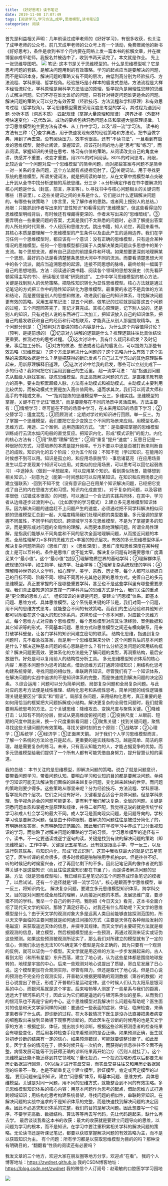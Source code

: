 ```yaml
---
title: 《好好思考》读书笔记
date: 2019-11-08 17:07:49
tags: [阅读学习,学习方法,成甲,思维模型,读书笔记]
categories: 阅读
---
```

首先是利益相关声明：几年前读过成甲老师的《好好学习》，有很多收获，也关注了成甲老师的公众号。前几天成甲老师的公众号上有一个活动，免费赠阅他的新书《好好思考》，条件是收到书半个月内要在网络上发一篇本书的拆解文章，并在微博里@成甲老师。我报名并被选中了，收到书两天读完了。本文就是作业。
先上一张思维导图吧。
![](https://zymblog-1258069789.cos.ap-chengdu.myqcloud.com/blog0168-hhsk/%E3%80%8A%E5%A5%BD%E5%A5%BD%E6%80%9D%E8%80%83%E3%80%8B%E6%80%9D%E7%BB%B4%E5%AF%BC%E5%9B%BE.jpg)
笔记:
这本书是关于思维模型的。什么是思维模型呢？它是思考问题的套路，是解决问题用到的有效策略。学习的起点应当是要解决的问题，而不是知识本身。解决问题的策略又有不同的层次，由低到高分别为经验技巧、方法流程、学科原理、哲学视角。经验技巧是小样本的启发式总结，方法流程是大样本经验流程化，学科原理是用科学方法验证的原理，哲学视角是用理性思辨的思维方式解决问题。它们不存在谁比谁好的问题，只有针对特定问题谁更适合的问题。解决问题的策略又可以分为有效答案（经验技巧、方法流程和学科原理）和有效思考过程（哲学视角）。学习思维模型需要采用深度思考型的学习，其过程为遇到问题-分析本质（洞悉本质）-匹配规律（掌握大量原理和规律）-跨界迁移（外部环境快速变化）-迭代改进。成功的要点包括洞悉问题本质和掌握大量原理规律。
1.学习思维模型的主要方法有读书、从工作中学习，以及“超一流”学习法。
读书的方法有三种：①查字典法，用于快速发现有效的经验策略和方法论。把书当做字典，用到了再去查。没有阅读压力，效率也很高。还有“不读书法”，一旦看到有启发的思维模型，就停止阅读。掌握知识，应该花时间的地方是“思考”和“练习”，而非阅读。掌握知识的关键在思考、练习有价值的策略。从阅读改变自己的角度来讲，快感并不重要，改变才重要。用20%的时间阅读，80%的时间思考。局限，比较适合“一个问题对应一个思维模型”的简单问题，而对那些答案与问题不是简单一对一关系的复杂问题，这个方法就有点捉襟见肘了。②关键词法，用于寻找更系统的思维模型。所谓关键词法，就是把阅读的单位，从在文章中找模型单点突破上升到从全书中找分析逻辑的系统思维。分三步：a.分析确定作者在书中要解决的核心问题是什么（封底，前言，序言等）。b.寻找书中与核心问题相关的关键词有哪些（目录里）。c.这些关键词之间的关系是什么，它们是以什么逻辑解决问题的，有哪些有效策略？（序言里，先了解作者的思路。或者网上搜别人的总结。）局限：只能抓到作者写出来的“显性知识”和看得见的“思维模型”，但这些看得见的思维模型明线背后，有时候还有埋藏得更深的、作者未写出来的“思维暗线”。③要弄明白一些重要问题的答案，尤其是我们不太熟悉的问题时，必须了解提出答案的人所处的时代背景、个人经历和思维方式。跳出书籍，知人论世，再回来看书。其核心本质是要理解一个思维模型的产生条件以及由此产生的适用边界。我们在学习任何一个思维模型时，都应该有一个意识：没有正确的思维模型，只有适合某种情况的思维模型。任何一个思维模型都归属于人类解决某类问题众多思想中的某个支流。每个思想支流，都有自己适应的前提条件和环境。如果想要更深刻地理解某一个思想，最好的办法是看清楚整条思想大河中不同的流派。而要看清楚思想大河中的各个流派，就应当追溯思想的起源，连接不同思想的脉络，最终绘制一幅属于自己的思想地图。方法：阅读通识类书籍、阅读各个领域的思想发展史（优先看萨顿奖得主写的书）、研读相关领域“研究综述”。
工作中学习思维模型的核心方法，关键是找到别人的优势策略，把隐性知识转化为显性思维模型。核心方法就是通过记笔记的方式把工作中的隐性知识转化为思维模型。最重要的永远不是具体的方法和结论，而是要借鉴别人的思想和做法，改进我们自己的知识体系，寻找解决问题更有效的策略。采用五星笔记法：提五个问题，做笔记的过程就是回答这五个问题的过程，五个问题回答完了，笔记才算完成。其核心原理是，记下别人说的，还是别人的知识，只有对别人说的东西进行二次加工，把知识放入自己的知识体系，把自己的启发收获和自己的经历和行动相联系，才能真正从别人那里提取精华。
五个问题分别是：
①预判对方要讲的核心内容是什么，为什么这个内容值得讨论？（预判，是提前想的）
②记录对方讲解的逻辑是什么？推理逻辑往往比具体结论更重要。推测对方的思考过程。
③这次讨论中，我有什么疑问和启发？及时记录，事后加工分析。
④对方的做法、想法或者给我的启发点，可以提炼为那些有效策略（思维模型）？这个方法是解决什么问题的？这个策略为什么有效？这个策略的来源和依据是什么？尽量把获得的新启发点与自己过去学习过的其他原理联系起来，用新原理解释旧道理。
⑤这次讨论中给我的启发，哪些可以立刻变成下一步的行动？我如何把它们运用到自己的生活里。
超一流学习法：
“超”指遇到问题先从超级人脉找答案，提炼思维模型。真正高效解决问题的方式，是直接求教有能力的高手。要主动积累超级人脉，方法有主动模式和被动模式。主动模式主要利用比较优势，而被动模式主要是加入高价值网络。退而求其次，我们可以阅读大师和高手的书籍或文章。
“一”指对提炼的思维模型举一反三，多维实践。思维模型的掌握，关键不在于记住“概念”，而是要能够在不同的场景中灵活应用。方法主要有：①情境学习：尽可能在不同的场景中学习，在未来用知识的场景下学习；②交替学习：适度混乱；③回顾测试：定期对学过的知识进行回顾。举一反三。为了掌握一个思维模型，我们要把它至少变换三个不同的场景来应用。用模型名称、思维方式、用途、三个案例、适用范围的方式。
“流”：是指要把掌握的思维模型训练成行云流水如闪电般的直觉反应。把知识内化，形成“模式识别”的能力。内化的核心方法有：①用“熟悉”理解“陌生”；②用“重复”提升“速度”；反思日记是一种很好的方式，习惯培养的本质是提升频率。千万不要以中途是否被打断来判断自己的成败。知识内化的五个阶段：分为五个阶段：不知不觉（学过知识，在能用的时候想不到可以用。知识是孤立的，和应用场景脱节）-事后诸葛亮（在应用场景发生以后才发现某个知识可以应用。对类似的应用场景，可以思考可以回忆起弱练习）-中途掉头（做到一半想起来，可以应用某个知识。看到类似场景，能够想到相关知识。）-刻意为之（能第一时间想起可以应用某知识。在知识和应用场景之间建立强联系）-回到不知不觉（没有意识自己在用某个知识解决问题，已经把它变成了自己的内在思维方式和习惯。知识内化成直觉）。
对于复杂的问题，以及容错率很低（试错成本很高）的问题，可以通过一个合法的实践共同体，在其中，学习者从边缘逐步过渡到中心。（比如医学的学习模式）
2.建立多元思维模型知识体系。因为解决问题的速度赶不上问题产生的速度，必须通过把不同学科解决相似问题的思维模型汇总到一起，大幅度精简我们处理问题的类型数量。多元强调的是掌握不同属性，不同学科的知识。跨领域学习多元思维模型，不是为了掌握更多的知识，而是要形成对问题的全局性的理解，从而更本质地理解问题。所谓全局性理解，是指我们能够从不同角度和不同的层次全面地理解问题，从而接近问题的本质。全局性理解力=多样的思维方式×丰富的知识层次。有效的多元思维模型体系=解决复杂问题所需的（思维广度）×（思维深度）。思维广度和思维深度在某种程度上是可以互补的。条件是思维广度不能太窄。解决复杂问题有时需要思维广度满足某个“最小值”。这个“最小值”包括①理解物质世界的基础学科；②理解群体系统规律的科学，如生物学、经济学、社会学等；③理解复杂系统规律的学科；④理解精神世界的人文学科，如心理学、美学、宗教、历史等。每个人都可以根据自己的目标不同、阶段不同、领域不同再补充其他必要的思维方式，完善自己的多元思维模型。真正要掌握的不是哪些重要学科，甚至也不是这些学科里有哪些重要原理。我们真正要知道的是支撑一门学科背后的思维方式是什么，我们关注的重点是“更全面的思维方式”。
组织知识的关键是问题，要建立“问思模”体系。即基本问题、思维方式、具体思维模型。这个系统最关键的环节是，我们对同一个问题，用不同的思维方式思考，就能整合不同的有效策略。而我们的生活经验和其他知识都可以附着在这个强大的知识体系内。这样形成一个基本问题，对应数个思维方式，每个思维方式对应数个思维模型，每个思维模型对应其生活经验、案例数据和其它知识等的形式。不同基本问题、思维方式和思维模型之间还有横向联系，用来打破学科壁垒，让各门学科的知识间建立密切的联系。
结构化思维，指遇到复杂问题时，先不着急找答案，而是用一个思维框架来分析：这个问题背后的基本问题是什么？解决这种基本问题的核心思路是什么？有什么分析这类问题的常用结构框架？解决问题更高效、更体系化的方法是先了解问题的类型，再洞察结构，最后安放细节。好处是可以复用前人的结构性分析工具。
多元思维模型知识体系的核心内容：用基本问题作为思考的起点，借助思维方式打通跨领域知识；用结构化思考构建系统骨架，寻找问题的相似性，串联跨界知识。尽管我们有了一个知识体系，在解决问题的实战中追求的不是知识体系的完整，而是快速找到解决问题的决定因素。
3.综合运用：问题可以分为简单问题、局部复杂问题和全局复杂问题。与此对应的思考方法便是线性推理、结构化思考和系统性思考。简单问题的线性逻辑推理关键是要区分“事实”和“假设”。局部复杂问题，采用结构化思考，真正重要的是如何用恰当的框架把大问题拆解成小结构。解决更复杂的全局性问题时，我们就需要用系统思考的方法。三个关键思维：降维攻击、变换尺度与聚焦关键。①降维打击：认知有不同的分层，尝试从更高维度俯视问题；②变换尺度：从眼前、短期的尺度中跳出来，换一个尺度重新看问题；③聚焦关键：找到关键问题，聚焦寻找这些关键问题的有效策略。寻找关键时刻的五个原则：①战略学；②心理学；③系统学；④经济学；⑤正面黑天鹅。
对于我们个人学习思维模型而言，了解一个系统的方法论也只是起点，更重要的是实践和练习。越是简单、简洁的原理，越是需要复杂的练习。未来，只有高认知能力的人，才能占据竞争的优势。而多元思维模型给我们提供了一个所有人都有可能凭借自身努力，提升智慧认知的渠道。

我的总结：
本书关注的是思维模型，即解决问题的策略。说白了就是问题意识，要带着问题学习，带着问题认知。要明白学习和认知的目的都是要解决问题。单纯学习知识可能无法解决我们面临的越来越复杂问题，变化越来越快的世界。而问题的策略则要少得多。这些策略从哪里来呢？分为经验技巧、方法流程、学科原理、哲学视角四个层次。它们之间没有好坏，关键看是否适合于具体问题。但是学科原理、哲学视角适合的问题可能更多，更有利于我们解决复杂，全局的问题。关键是洞悉问题本质和掌握大量原理和规律，并将二者匹配。我觉得这说的就是传统学校学习和成人社会学习的最大不同。成人学习是面向现实问题，是问题导向的。学校学习也是要解决问题，但是由于种种限制，要解决的问题往往是被过分简化了的，有明确标准答案，也有明确知识范围的。因此我们在学校学习中养成了过分重视知识的学习，而忽略了对解决问题的策略的学习的习惯。
学习思维模型的途径有三个。读书，不一定要通读或逐字逐句的读，关键是找到有效的解决问题的策略（即思维模型）。工作中学，关键是记五星笔记。还有就是跟高手学、举一反三，以及进行刻意联系，将知识内化，形成“模式识别”。这其中我收获最大的就是记五星笔记了。医生听课的机会很多，很多时候都是啪啪啪用手机拍ppt，但是往往不好。听的时候记的时候蛮兴奋，过了再回忆剩下的不多。因此记笔记真的像作者说的那样关键不是这些知识（而且往往这些知识都在书里了），而是讲者解决问题的思路，方法（就是思维模型啦）。我已经将五星笔记的五个问题存成印象笔记的模板了，以后试试。还有一个途径就是“超一流学习法”，核心是跟高手学思维模型，举一反三，将知识内化。
解决复杂问题，要建立多元思维模型知识体系，跨学科交叉，目的是对问题形成全局性的理解，从而接近问题的本质。发展思维广度，要涉猎不同的学科。我举一个自己的例子吧。我刚把《今日天文》看完，这本书全面介绍了现代天文学的知识。那除了满足好奇心，对我还有什么帮助呢？天文学的思维模型是什么？由于天文学的观测对象大多是远离人类目前能够直接探测范围的，所以天文学面临的主要问题就是如何通过间接的方式（主要是天体在各种频段发射的电磁波）来获取遥远天体的信息，并探寻其规律。而天文学的主要研究方法就是根据观测的信息，建立模型，然后根据模型提出一些预测，再通过观测来证实或证伪这些预测。如果这些预测被观测所证实了，那么我们对所建立的模型就有了一定的信心，但我们永远也无法100%确定某个模型是完全正确的，因为只要有一个观测的反例，就可以证伪一个模型。天文学就是用这样的方法一步步发展起来的。古人看到太阳（和所有星星）东升西落，建立了地心说，认为这些星体都是围绕地球旋转的，地球是宇宙的中心。后来一些观测对地心说提出了质疑，哥白尼发展了日心说。这个模型更加符合观测实际，尽管有阻力，但还是取代了地心说。但是日心说的预测也不完全符合观测实际，开普勒又根据更精确的观测数据（第谷的数据）对日心说提出了修正，形成了开普勒行星运动定律。这个时候人们认为太阳系是银河系的中心，而银河系就是这个宇宙。后来哈勃等人测定了一些星系与我们的距离，远远大于银河系的尺寸，因此认为它们都是遥远的与银河系类似的星系，从而我们的银河系也不再是宇宙的中心。这个思维模型对我解决什么问题有帮助呢？医生面对的也是和天文学家同样的问题：要通过一些表面的症状、体征、临床检查，来确定患者得了什么病。即诊断的过程。在大多数情况下医生是没办法直接把患者病变的细胞取出来放到显微镜下观察再诊断的。因此医生在诊断的时候用的也是天文学家的方法：根据症状、体征，提出初步的诊断，根据这些诊断预测患者的检查结果会有哪些变化，然后用各种检查手段来看预测的是否正确，如果预测正确，医生就对初步诊断的结果有一定的信心，如果预测错误，可能就要调整诊断了。如此反复。医学复杂的情况在于，很多时候只有一次机会，而获得的信息往往不全面不完整，病情发展可能等不到获得正确的诊断结果再开始治疗（否则人就挂了）。这个思维模型还能不能迁移到其它领域呢？量化投资，一个投资策略形成以后都要先用历史数据进行回测，OK以后才进行实盘交易，而实盘交易往往又和用历史数据回测的结果不一致，也是不断重复这个建立模型，验证模型，肯定或否定模型的过程。
要用问题来组织知识，建立“问思模”体系，即基本问题、思维方式、具体思维模型。关键是对同一问题，用不同的思维方式，就能整合到不同的有效策略。多元思维模型知识体系的核心内容：用基本问题作为思考的起点，借助思维方式打通跨领域知识；用结构化思考构建系统骨架，寻找问题的相似性，串联跨界知识。在解决问题的实战中追求的不是知识体系的完整，而是快速找到解决问题的决定因素。因此不必追求知识体系的完整，我们的目的是解决问题。因此想要写一个程序，不要学完高数、数据结构、算法等等再去写代码，先让代码跑起来，缺什么再去学。
最后谈谈我看这本书的收获：最大的收获就是要建立问题导向的思维，以问题为学习的根本，而不是知识。在学习中要注重积累相关学科的解决问题的策略。无论读书还是听课记笔记，都要以获取掌握解决问题的有效策略为主，而不是以获取知识为主。
有个问题：所有学习都是以获取思维模型为目的的吗？那种没有明确目的，“翻翻看”性质的阅读还有必要吗？

我发文章的三个地方，欢迎大家在朋友圈等地方分享，欢迎点“在看”。
我的个人博客地址：https://zwdnet.github.io
我的CSDN博客地址：https://blog.csdn.net/zwdnet
我的微信个人订阅号：赵瑜敏的口腔医学学习园地


![](https://zymblog-1258069789.cos.ap-chengdu.myqcloud.com/other/wx.jpg)